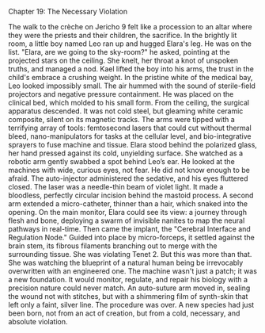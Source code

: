 Chapter 19: The Necessary Violation

The walk to the crèche on Jericho 9 felt like a procession to an altar where they were the priests and their children, the sacrifice. In the brightly lit room, a little boy named Leo ran up and hugged Elara's leg. He was on the list.
"Elara, are we going to the sky-room?" he asked, pointing at the projected stars on the ceiling.
She knelt, her throat a knot of unspoken truths, and managed a nod. Kael lifted the boy into his arms, the trust in the child's embrace a crushing weight.
In the pristine white of the medical bay, Leo looked impossibly small. The air hummed with the sound of sterile-field projectors and negative pressure containment. He was placed on the clinical bed, which molded to his small form.
From the ceiling, the surgical apparatus descended. It was not cold steel, but gleaming white ceramic composite, silent on its magnetic tracks. The arms were tipped with a terrifying array of tools: femtosecond lasers that could cut without thermal bleed, nano-manipulators for tasks at the cellular level, and bio-integrative sprayers to fuse machine and tissue.
Elara stood behind the polarized glass, her hand pressed against its cold, unyielding surface. She watched as a robotic arm gently swabbed a spot behind Leo’s ear. He looked at the machines with wide, curious eyes, not fear. He did not know enough to be afraid. The auto-injector administered the sedative, and his eyes fluttered closed.
The laser was a needle-thin beam of violet light. It made a bloodless, perfectly circular incision behind the mastoid process. A second arm extended a micro-catheter, thinner than a hair, which snaked into the opening. On the main monitor, Elara could see its view: a journey through flesh and bone, deploying a swarm of invisible nanites to map the neural pathways in real-time. Then came the implant, the "Cerebral Interface and Regulation Node." Guided into place by micro-forceps, it settled against the brain stem, its fibrous filaments branching out to merge with the surrounding tissue.
She was violating Tenet 2. But this was more than that. She was watching the blueprint of a natural human being be irrevocably overwritten with an engineered one. The machine wasn't just a patch; it was a new foundation. It would monitor, regulate, and repair his biology with a precision nature could never match. An auto-suture arm moved in, sealing the wound not with stitches, but with a shimmering film of synth-skin that left only a faint, silver line. The procedure was over. A new species had just been born, not from an act of creation, but from a cold, necessary, and absolute violation.
